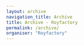 ```yaml
---
layout: archive
navigation_title: Archive
title: Archive - Royfactory
permalink: /archive/
organiser: "Royfactory"
---
```




